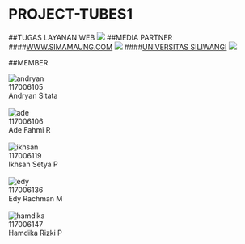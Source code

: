 PROJECT-TUBES1
==============

##TUGAS LAYANAN WEB 
![](http://www.viterbi.net/wp-content/uploads/2013/01/Github.jpg)
##MEDIA PARTNER 
####[WWW.SIMAMAUNG.COM]((http://simamaung.com/) )
![](http://i110.photobucket.com/albums/n84/hevi_fauzan/Persib/Sima%20maung/logo-simamaung.jpg)
####[UNIVERSITAS SILIWANGI]((http://UNSIL.AC.ID/) )
![](http://4.bp.blogspot.com/-aCliNTr18bA/UcZvzNhO6NI/AAAAAAAAACc/b4TP32IBwyM/s1600/logo+unsil.gif)

##MEMBER

![andryan](https://avatars2.githubusercontent.com/u/7258913?s=120)
<br>117006105
<br>Andryan Sitata
<br>
<br>
![ade](https://avatars1.githubusercontent.com/u/7203360?s=120)
<br>117006106
<br>Ade Fahmi R
<br>
<br>
![ikhsan](https://avatars1.githubusercontent.com/u/7259248?s=120)
<br>117006119
<br>Ikhsan Setya P
<br>
<br>
![edy](https://avatars2.githubusercontent.com/u/7258850?s=120)
<br>117006136
<br>Edy Rachman M
<br>
<br>
![hamdika](https://avatars3.githubusercontent.com/u/7258764?s=120)
<br>117006147
<br>Hamdika Rizki P





